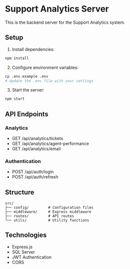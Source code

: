 # Support Analytics Server

This is the backend server for the Support Analytics system.

## Setup

1. Install dependencies:
```bash
npm install
```

2. Configure environment variables:
```bash
cp .env.example .env
# Update the .env file with your settings
```

3. Start the server:
```bash
npm start
```

## API Endpoints

### Analytics
- GET /api/analytics/tickets
- GET /api/analytics/agent-performance
- GET /api/analytics/email

### Authentication
- POST /api/auth/login
- POST /api/auth/refresh

## Structure

```
src/
├── config/         # Configuration files
├── middleware/     # Express middleware
├── routes/         # API routes
└── utils/          # Utility functions
```

## Technologies

- Express.js
- SQL Server
- JWT Authentication
- CORS

